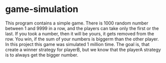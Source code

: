 # game-simulation
This program contains a simple game. There is 1000 random number between 1 and 9999 in a row, and the players can take only 
the first or the last. If you took a number, then it will be yours, it gets removed from the row. You win, if the sum of your
numbers is biggerm than the other player.
In this project this game was simulated 1 million time. The goal is, that create a winner strategy for playerB, but we know that the 
playerA strategy is to always get the bigger number.
